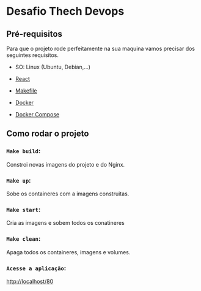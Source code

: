 # Desafio Thech Devops


## Pré-requisitos
Para que o projeto rode perfeitamente na sua maquina vamos precisar dos seguintes requisitos.

- SO: Linux (Ubuntu, Debian,...)

- [React](https://tecadmin.net/how-to-install-reactjs-on-ubuntu-20-04/)

- [Makefile](https://zoomadmin.com/HowToInstall/UbuntuPackage/make)

- [Docker](https://docs.docker.com/engine/install/ubuntu/)

- [Docker Compose](https://docs.docker.com/compose/install/)


## Como rodar o projeto


### `Make build`:
 Constroi novas imagens do projeto e do Nginx.

### `Make up`: 
Sobe os containeres com a imagens construitas.

### `Make start`: 
Cria as imagens e sobem todos os conatineres

### `Make clean`: 
Apaga todos os containeres, imagens e volumes.

### `Acesse a aplicação`:
 [http://localhost/80](http://localhost/80)








